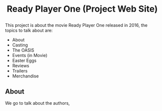 # <p align="center">Ready Player One (Project Web Site)</p>
This project is about the movie Ready Player One released in 2016, the topics to talk about are:

- About
- Casting
- The OASIS
- Events (in Movie)
- Easter Eggs
- Reviews
- Trailers
- Merchandise

## About

We go to talk about the authors, 




